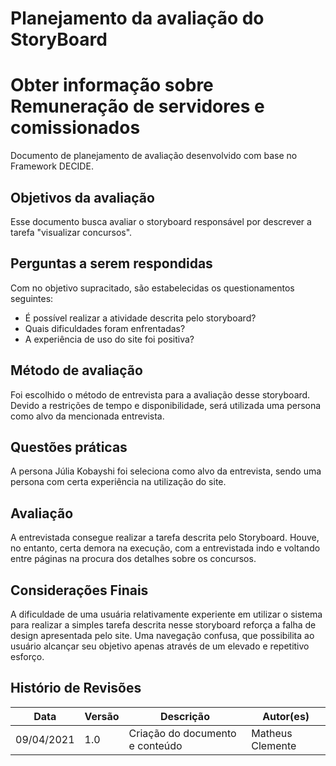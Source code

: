 # Planejamento da avaliação do StoryBoard 
# Obter informação sobre Remuneração de servidores e comissionados
Documento de planejamento de avaliação desenvolvido com base no Framework DECIDE.
## Objetivos da avaliação
Esse documento busca avaliar o storyboard responsável por descrever a tarefa "visualizar concursos".
## Perguntas a serem respondidas
Com no objetivo supracitado, são estabelecidas os questionamentos seguintes:

- É possível realizar a atividade descrita pelo storyboard?
- Quais dificuldades foram enfrentadas?
- A experiência de uso do site foi positiva?
## Método de avaliação
Foi escolhido o método de entrevista para a avaliação desse storyboard. Devido a restrições de tempo e disponibilidade, será utilizada uma persona como alvo da mencionada entrevista.
## Questões práticas
A persona Júlia Kobayshi foi seleciona como alvo da entrevista, sendo uma persona com certa experiência na utilização do site.
## Avaliação
A entrevistada consegue realizar a tarefa descrita pelo Storyboard. Houve, no entanto, certa demora na execução, com a entrevistada indo e voltando entre páginas na procura dos detalhes sobre os concursos.
## Considerações Finais
A dificuldade de uma usuária relativamente experiente em utilizar o sistema para realizar a simples tarefa descrita nesse storyboard reforça a falha de design apresentada pelo site. Uma navegação confusa, que possibilita ao usuário alcançar seu objetivo apenas através de um elevado e repetitivo esforço.

## Histório de Revisões

| Data | Versão | Descrição | Autor(es) |
| --- | --- | --- | --- |
| 09/04/2021 | 1.0 | Criação do documento e conteúdo | Matheus Clemente |